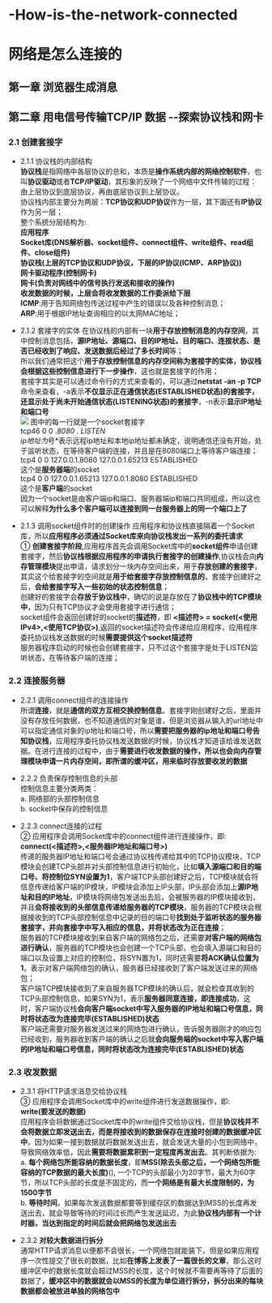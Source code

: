 # -How-is-the-network-connected
# 网络是怎么连接的
## 第一章 浏览器生成消息

## 第二章 用电信号传输TCP/IP 数据 --探索协议栈和网卡
### 2.1 创建套接字
* 2.1.1 协议栈的内部结构<br/>
  **协议栈**是指网络中各层协议的总和，本质是**操作系统内部的网络控制软件**，也叫**协议驱动**或者**TCP/IP驱动**，其形象的反映了一个网络中文件传输的过程：由上层协议到底层协议，再由底层协议到上层协议。<br/>
  协议栈内部主要分为两层：**TCP协议和UDP协议**作为一层，其下面还有**IP协议**作为另一层；<br/>
  整个系统分层结构为:<br/>
  **应用程序**<br/>
  **Socket库(DNS解析器、socket组件、connect组件、write组件、read组件、close组件)**<br/>
  **协议栈(上层的TCP协议和UDP协议，下层的IP协议(ICMP、ARP协议))**<br/>
  **网卡驱动程序(控制网卡)**<br/>
  **网卡(负责对网线中的信号执行发送和接收的操作)**<br/>
  **收发数据的时候，上层会将收发数据的工作委派给下层**<br/>
  **ICMP**:用于告知网络包传送过程中产生的错误以及各种控制消息；<br/>
  **ARP**:用于根据IP地址查询相应的以太网MAC地址；<br/>
  
* 2.1.2 套接字的实体
  在协议栈的内部有一块**用于存放控制消息的内存空间**，其中控制消息包括，**源IP地址、源端口、目的IP地址、目的端口、连接状态、是否已经收到了响应、发送数据后经过了多长时间**等；<br/>
  所以我们通常把这个**用于存放控制信息的内存空间称为套接字的实体，协议栈会根据这些控制信息进行下一步操作**，这也就是套接字的作用；<br/>
  套接字其实是可以通过命令行的方式来查看的，可以通过**netstat -an -p TCP**命令来查看，-a表示**不仅显示正在通信状态(ESTABLISHED状态)的套接字，还显示处于尚未开始通信状态(LISTENING状态)的套接字**，-n表示**显示IP地址和端口号**<br/>
  ![](https://github.com/JS-Even-JS/-How-is-the-network-connected/blob/master/images/socket.png)
  图中的每一行就是一个socket套接字<br/>
  tcp46       0      0  *.8080                 *.*                    LISTEN     <br/>
  ip地址为*号*表示远程ip地址和本地ip地址都未确定，说明通信还没有开始，处于监听状态，在等待客户端的连接，并且是在8080端口上等待客户端连接；<br/>
  tcp4       0      0  127.0.0.1.8080         127.0.0.1.65213        ESTABLISHED <br/>
  这个是**服务器端**的socket <br/>
  tcp4       0      0  127.0.0.1.65213        127.0.0.1.8080         ESTABLISHED <br/>
  这个是**客户端**的socket <br/>
  因为一个socket是由客户端ip和端口、服务器端ip和端口共同组成，所以这也可以解释**为什么多个客户端可以连接到同一台服务器上的同一个端口上了**<br/>
  
* 2.1.3 调用socket组件时的创建操作
  应用程序和协议栈直接隔着一个Socket库，所以**应用程序必须通过Socket库来向协议栈发出一系列的委托请求**<br/>
  ① **创建套接字阶段**,应用程序首先会调用Socket库中的**socket组件**申请创建套接字，然后**协议栈根据应用程序的申请执行套接字的创建操作**,协议栈会向**内存管理模块**提出申请，请求划分一块内存空间出来，用于**存放创建的套接字**，其实这个给套接字的空间就是**用于给套接字存放控制信息的**，套接字创建好之后，**会给套接字写入一些初始的状态控制信息**；<br/>
  创建好的套接字会**存放于协议栈中**，确切的说是存放在了**协议栈中的TCP模块中**，因为只有TCP协议才会使用套接字进行通信；<br/>
  socket组件会返回创建好的socket的**描述符**，即 **<描述符> = socket(<使用IPv4>,<使用TCP协议>)**,返回的socket描述符会传递给应用程序，应用程序委托协议栈发送数据的时候**需要提供这个socket描述符**<br/>
  服务器程序启动的时候也会创建套接字，只不过这个套接字是处于LISTEN监听状态，在等待客户端的连接；<br/>
  
### 2.2 连接服务器
* 2.2.1 调用connect组件的连接操作<br/>
  所谓**连接**，就是**通信的双方互相交换控制信息**。套接字刚创建好之后，里面并没有存放任何数据，也不知道通信的对象是谁，但是浏览器从输入的url地址中可以指定通信对象的ip地址和端口号，所以**需要把服务器的ip地址和端口号告知协议栈**，应用程序委托协议栈发送数据的时候，协议栈才知道该给谁发送数据。在进行连接的过程中，由于**需要进行收发数据的操作，所以也会向内存管理模块申请一片内存空间，即所谓的缓冲区，用来临时存放要收发的数据**<br/>

* 2.2.2 负责保存控制信息的头部<br/>
  控制信息主要分类两类：<br/>
  a. 网络部的头部控制信息 <br/>
  b. socket中保存的控制信息 <br/>

* 2.2.3 connect连接的过程<br/>
  ② 应用程序会调用Socket库中的connect组件进行连接操作，即:<br/>
  **connect(<描述符>,<服务器IP地址和端口号>)** <br/>
  传递的服务器IP地址和端口号会通过协议栈传递给其中的TCP协议模块，TCP模块会创建TCP头部并对头部控制信息进行初始化，比如**填入源端口和目的端口号、将控制位SYN设置为1**，客户端TCP头部创建好之后，TCP模块就会将信息传递给客户端的IP模块，IP模块会添加上IP头部，IP头部会添加上**源IP地址和目的IP地址**，IP模块将网络包发送出去后，会被服务器的IP模块接收到，并且**会将接收到的头部信息传递给服务器的TCP模块**，服务器的TCP模块会根据接收到的TCP头部控制信息中记录的目的端口号**找到处于监听状态的服务器套接字，并向套接字中写入相应的信息，并将状态改为正在连接**；<br/>
  服务器的TCP模块接收到来自客户端的网络包之后，还需要**对客户端的网络包进行确认**，服务器的TCP模块也会创建一个TCP头部，也会填入源端口和目的端口以及设置上对应的控制位，将SYN置为1，同时还需要**将ACK确认位置为1**，表示对客户端网络包的确认，服务器已经接收到了客户端发送过来的网络包；<br/>
  客户端TCP模块接收到了来自服务器TCP模块的确认后，就会检查其收到的TCP头部控制信息，如果SYN为1，表示**服务器同意连接，即连接成功**，这时，客户端协议栈**会向客户端socket中写入服务器的IP地址和端口号信息，同时将状态改为连接完毕(ESTABLISHED)状态**<br/>
  客户端还需要对服务器发送过来的网络包进行确认，告诉服务器刚才的响应包已经收到，服务器收到客户端的确认之后就**会向服务端的socket中写入客户端的IP地址和端口号信息，同时将状态改为连接完毕(ESTABLISHED)状态**<br/>
  
### 2.3 收发数据
* 2.3.1 将HTTP请求消息交给协议栈<br/>
  ③ 应用程序会调用Socket库中的write组件进行发送数据操作，即:<br/>
   **write(要发送的数据)**<br/>
   应用程序会将数据通过Socket库中的write组件交给协议栈，但是**协议栈并不会将数据立即发送出去，而是将接收到的数据保存在连接时创建的数据缓冲区中**。因为如果一接到数据就将数据发送出去，就会发送大量的小包到网络中，导致网络效率低，因此**需要将数据累积到一定程度再发出去**。其判断依据为:<br/>
   a. **每个网络包所能容纳的数据长度**，即**MSS(除去头部之后，一个网络包所能容纳的TCP数据的最大长度)**(), 一个TCP的头部最小为20字节，最大为60字节，所以TCP头部的长度是不固定的，而**一个网络是有最大长度限制的，为1500字节**<br/>
   b. **等待时间**，如果每次发送数据都要等到缓存区的数据达到MSS的长度再发送出去，就会导致等待的时间过长而产生发送延迟，为此**协议栈内部有一个计时器，当达到指定的时间后就会把网络包发送出去**<br/>
   
* 2.3.2 **对较大数据进行拆分**<br/>
  通常HTTP请求消息以便都不会很长，一个网络包就能装下，但是如果应用程序一次性提交了很长的数据，比如**在博客上发表了一篇很长的文章**，那么这时缓冲区中的数据长度就会超过MSS的长度，这个时候就不需要再等待了后面的数据了，**缓冲区中的数据就会以MSS的长度为单位进行拆分，拆分出来的每块数据都会被放进单独的网络包中** <br/>
